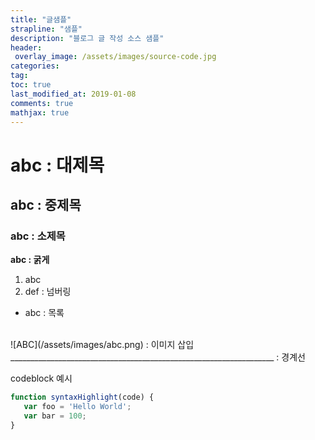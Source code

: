 ```yaml
---
title: "글샘플"
strapline: "샘플"
description: "블로그 글 작성 소스 샘플"
header:
 overlay_image: /assets/images/source-code.jpg
categories:
tag:
toc: true
last_modified_at: 2019-01-08
comments: true
mathjax: true
---
```


# abc : 대제목
## abc : 중제목
### abc : 소제목
**abc : 굵게**
1. abc
2. def : 넘버링
- abc : 목록
<br/>
![ABC](/assets/images/abc.png) : 이미지 삽입
__________________________________________________________________ : 경계선

codeblock 예시
~~~javascript
function syntaxHighlight(code) {
   var foo = 'Hello World';
   var bar = 100;
}
~~~